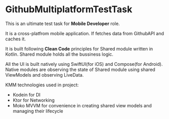# GithubMultiplatformTestTask

This is an ultimate test task for **Mobile Developer** role. 

It is a cross-platfrom mobile application. If fetches data from GithubAPI and caches it.

It is built following **Clean Code** principles for Shared module written in Kotlin.
Shared module holds all the bussiness logic.

All the UI is built natively using SwiftUI(for iOS) and Compose(for Android).
Native modules are observing the state of Shared module using shared ViewModels and observing LiveData.

KMM technologies used in project: 
- Kodein for DI
- Ktor for Networking
- Moko MVVM for convenience in creating shared view models and managing their lifecycle
